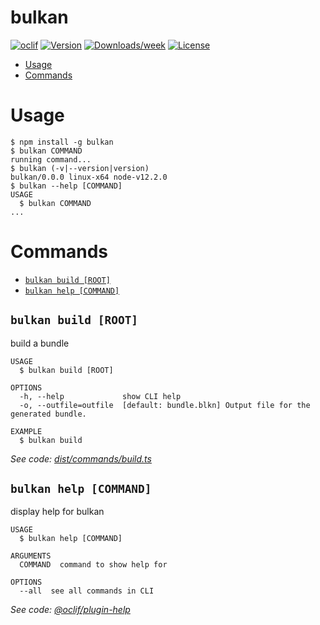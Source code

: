 bulkan
======



[![oclif](https://img.shields.io/badge/cli-oclif-brightgreen.svg)](https://oclif.io)
[![Version](https://img.shields.io/npm/v/bulkan.svg)](https://npmjs.org/package/bulkan)
[![Downloads/week](https://img.shields.io/npm/dw/bulkan.svg)](https://npmjs.org/package/bulkan)
[![License](https://img.shields.io/npm/l/bulkan.svg)](https://github.com/A-lxe/bulkan/blob/master/package.json)

<!-- toc -->
* [Usage](#usage)
* [Commands](#commands)
<!-- tocstop -->
# Usage
<!-- usage -->
```sh-session
$ npm install -g bulkan
$ bulkan COMMAND
running command...
$ bulkan (-v|--version|version)
bulkan/0.0.0 linux-x64 node-v12.2.0
$ bulkan --help [COMMAND]
USAGE
  $ bulkan COMMAND
...
```
<!-- usagestop -->
# Commands
<!-- commands -->
* [`bulkan build [ROOT]`](#bulkan-build-root)
* [`bulkan help [COMMAND]`](#bulkan-help-command)

## `bulkan build [ROOT]`

build a bundle

```
USAGE
  $ bulkan build [ROOT]

OPTIONS
  -h, --help             show CLI help
  -o, --outfile=outfile  [default: bundle.blkn] Output file for the generated bundle.

EXAMPLE
  $ bulkan build
```

_See code: [dist/commands/build.ts](https://github.com/A-lxe/bulkan/blob/v0.0.0/dist/commands/build.ts)_

## `bulkan help [COMMAND]`

display help for bulkan

```
USAGE
  $ bulkan help [COMMAND]

ARGUMENTS
  COMMAND  command to show help for

OPTIONS
  --all  see all commands in CLI
```

_See code: [@oclif/plugin-help](https://github.com/oclif/plugin-help/blob/v2.2.0/src/commands/help.ts)_
<!-- commandsstop -->
